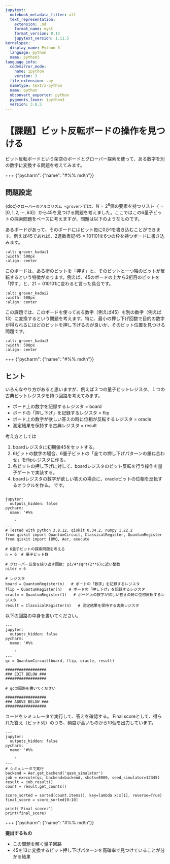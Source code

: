 ```yaml
---
jupytext:
  notebook_metadata_filter: all
  text_representation:
    extension: .md
    format_name: myst
    format_version: 0.13
    jupytext_version: 1.11.5
kernelspec:
  display_name: Python 3
  language: python
  name: python3
language_info:
  codemirror_mode:
    name: ipython
    version: 3
  file_extension: .py
  mimetype: text/x-python
  name: python
  nbconvert_exporter: python
  pygments_lexer: ipython3
  version: 3.8.5
---
```


# 【課題】ビット反転ボードの操作を見つける

ビット反転ボードという架空のボードとグローバー探索を使って、ある数字を別の数字に変換する問題を考えてみます。

+++ {"pycharm": {"name": "#%% md\n"}}

## 問題設定

{doc}`グローバーのアルゴリズム <grover>`では、$N=2^6$個の要素を持つリスト（$=[0,1,2,\cdots,63]$）から45を見つける問題を考えました。ここではこの6量子ビットの探索問題をベースに考えますが、問題は以下のようなものです。

あるボードがあって、そのボードにはビット毎に0か1を書き込むことができます。例えば45であれば、2進数表記$45=101101$を6つの枠を持つボードに書き込みます。

```{image} figs/grover_kadai1.png
:alt: grover_kadai1
:width: 500px
:align: center
```

このボードは、ある桁のビットを「押す」と、そのビットと一つ隣のビットが反転するという特徴があります。例えば、45のボードの上から2桁目のビットを「押す」と、$21=010101$に変わると言った具合です。

```{image} figs/grover_kadai2.png
:alt: grover_kadai2
:width: 500px
:align: center
```

この課題では、このボードを使ってある数字（例えば45）を別の数字（例えば13）に変換するという問題を考えます。特に、最小の押し下げ回数で目的の数字が得られるにはどのビットを押し下げるのが良いか、そのビット位置を見つける問題です。

```{image} figs/grover_kadai3.png
:alt: grover_kadai3
:width: 500px
:align: center
```

+++ {"pycharm": {"name": "#%% md\n"}}

## ヒント

いろんなやり方があると思いますが、例えば３つの量子ビットレジスタ、１つの古典ビットレジスタを持つ回路を考えてみます。

- ボード上の数字を記録するレジスタ = board
- ボードの「押し下げ」を記録するレジスタ = flip
- ボード上の数字が欲しい答えの時に位相が反転するレジスタ = oracle
- 測定結果を保持する古典レジスタ = result

考え方としては
1. boardレジスタに初期値45をセットする。
2. 6ビットの数字の場合、6量子ビットの「全ての押し下げパターンの重ね合わせ」をflipレジスタに作る。
3. 各ビットの押し下げに対して、boardレジスタのビット反転を行う操作を量子ゲートで実装する。
4. boardレジスタの数字が欲しい答えの場合に、oracleビットの位相を反転するオラクルを作る。
です。

```{code-cell} ipython3
---
jupyter:
  outputs_hidden: false
pycharm:
  name: '#%%

    '
---
# Tested with python 3.8.12, qiskit 0.34.2, numpy 1.22.2
from qiskit import QuantumCircuit, ClassicalRegister, QuantumRegister
from qiskit import IBMQ, Aer, execute

# 6量子ビットの探索問題を考える
n = 6  # 量子ビット数

# グローバー反復を繰り返す回数: pi/4*sqrt(2**6)に近い整数
niter = 6

# レジスタ
board = QuantumRegister(n)   # ボードの「数字」を記録するレジスタ
flip = QuantumRegister(n)   # ボードの「押し下げ」を記録するレジスタ
oracle = QuantumRegister(1)   # ボード上の数字が欲しい答えの時に位相反転するレジスタ
result = ClassicalRegister(n)   # 測定結果を保持する古典レジスタ
```

以下の回路の中身を書いてください。

```{code-cell} ipython3
---
jupyter:
  outputs_hidden: false
pycharm:
  name: '#%%

    '
---
qc = QuantumCircuit(board, flip, oracle, result)

##################
### EDIT BELOW ###
##################

# qcの回路を書いてください

##################
### ABOVE BELOW ###
##################
```

コードをシミュレータで実行して、答えを確認する。
Final scoreとして、得られた答え（ビット列）のうち、頻度が高いものから10個を出力しています。

```{code-cell} ipython3
---
jupyter:
  outputs_hidden: false
pycharm:
  name: '#%%

    '
---
# シミュレータで実行
backend = Aer.get_backend('qasm_simulator')
job = execute(qc, backend=backend, shots=8000, seed_simulator=12345)
result = job.result()
count = result.get_counts()

score_sorted = sorted(count.items(), key=lambda x:x[1], reverse=True)
final_score = score_sorted[0:10]

print('Final score:')
print(final_score)
```


+++ {"pycharm": {"name": "#%% md\n"}}

**提出するもの**
- この問題を解く量子回路
- 45を13に変換するビット押し下げパターンを高確率で見つけていることが分かる結果
